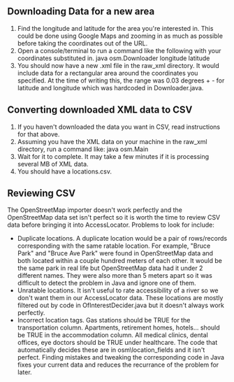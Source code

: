 ## Downloading Data for a new area
1. Find the longitude and latitude for the area you're interested in.  This could be done using Google Maps and zooming in as much as possible before taking the coordinates out of the URL.
1. Open a console/terminal to run a command like the following with your coordinates substituted in.
java osm.Downloader longitude latitude
1. You should now have a new .xml file in the raw_xml directory.  It would include data for a rectangular area around the coordinates you specified.  At the time of writing this, the range was 0.03 degrees + - for latitude and longitude which was hardcoded in Downloader.java.

## Converting downloaded XML data to CSV
1. If you haven't downloaded the data you want in CSV, read instructions for that above.
1. Assuming you have the XML data on your machine in the raw_xml directory, run a command like:
java osm.Main
1. Wait for it to complete.  It may take a few minutes if it is processing several MB of XML data.
1. You should have a locations.csv.

## Reviewing CSV
The OpenStreetMap importer doesn't work perfectly and the OpenStreetMap data set isn't perfect so it is worth the time to review CSV data before bringing it into AccessLocator.
Problems to look for include:
- Duplicate locations.  A duplicate location would be a pair of rows/records corresponding with the same ratable location.
For example, "Bruce Park" and "Bruce Ave Park" were found in OpenStreetMap data and both located within a couple hundred meters of each other.  It would be the same park in real life but OpenStreetMap data had it under 2 different names.
They were also more than 5 meters apart so it was difficult to detect the problem in Java and ignore one of them.
- Unratable locations.  It isn't useful to rate accessibility of a river so we don't want them in our AccessLocator data.  These locations are mostly filtered out by code in OfInterestDecider.java but it doesn't always work perfectly.
- Incorrect location tags.  Gas stations should be TRUE for the transportation column.  Apartments, retirement homes, hotels... should be TRUE in the accommodation column.  All medical clinics, dental offices, eye doctors should be TRUE under healthcare.  The code that automatically decides these are in osm\location_fields and it isn't perfect.  Finding mistakes and tweaking the corresponding code in Java fixes your current data and reduces the recurrance of the problem for later.

